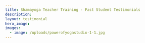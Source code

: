 ```yaml
---
title: Shamayoga Teacher Training - Past Student Testimonials
description:
layout: testimonial
hero_image:
images:
  - image: /uploads/powerofyogastudio-1-1.jpg
---
```


